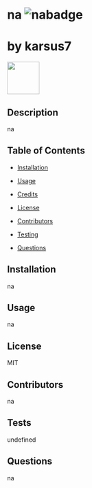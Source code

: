 
# na ![nabadge](https://img.shields.io/static/v1?label=na&message=na&color=success)
# by karsus7 
<img src="https://avatars3.githubusercontent.com/u/61363843?v=4" height="75" width="75"> 

## Description
na 

## Table of Contents
* [Installation](#installation) 

* [Usage](#usage) 

* [Credits](#credits) 

* [License](#license) 

* [Contributors](#contributors) 

* [Testing](#testing) 

* [Questions](#questions) 

## Installation
na
## Usage
na
## License
MIT
## Contributors
na
## Tests
undefined
## Questions

na
